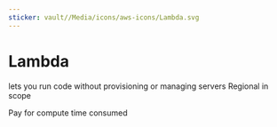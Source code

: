 ```yaml
---
sticker: vault//Media/icons/aws-icons/Lambda.svg
---
```

# Lambda
lets you run code without provisioning or managing servers
Regional in scope

Pay for compute time consumed